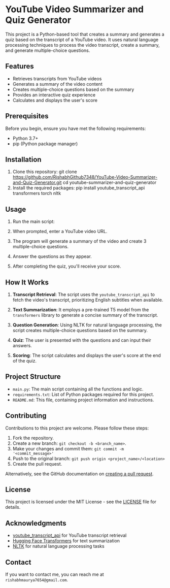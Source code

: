 # YouTube Video Summarizer and Quiz Generator

This project is a Python-based tool that creates a summary and generates a quiz based on the transcript of a YouTube video. It uses natural language processing techniques to process the video transcript, create a summary, and generate multiple-choice questions.

## Features

- Retrieves transcripts from YouTube videos
- Generates a summary of the video content
- Creates multiple-choice questions based on the summary
- Provides an interactive quiz experience
- Calculates and displays the user's score

## Prerequisites

Before you begin, ensure you have met the following requirements:

- Python 3.7+
- pip (Python package manager)

## Installation

1. Clone this repository: git clone https://github.com/RishabhGithub7348/YouTube-Video-Summarizer-and-Quiz-Generator.git
   cd youtube-summarizer-and-quiz-generator
3. Install the required packages: pip install youtube_transcript_api transformers torch nltk

 ## Usage

1. Run the main script:
2.  When prompted, enter a YouTube video URL.

3. The program will generate a summary of the video and create 3 multiple-choice questions.

4. Answer the questions as they appear.

5. After completing the quiz, you'll receive your score.

## How It Works

1. **Transcript Retrieval**: The script uses the `youtube_transcript_api` to fetch the video's transcript, prioritizing English subtitles when available.

2. **Text Summarization**: It employs a pre-trained T5 model from the `transformers` library to generate a concise summary of the transcript.

3. **Question Generation**: Using NLTK for natural language processing, the script creates multiple-choice questions based on the summary.

4. **Quiz**: The user is presented with the questions and can input their answers.

5. **Scoring**: The script calculates and displays the user's score at the end of the quiz.

## Project Structure

- `main.py`: The main script containing all the functions and logic.
- `requirements.txt`: List of Python packages required for this project.
- `README.md`: This file, containing project information and instructions.

## Contributing

Contributions to this project are welcome. Please follow these steps:

1. Fork the repository.
2. Create a new branch: `git checkout -b <branch_name>`.
3. Make your changes and commit them: `git commit -m '<commit_message>'`
4. Push to the original branch: `git push origin <project_name>/<location>`
5. Create the pull request.

Alternatively, see the GitHub documentation on [creating a pull request](https://help.github.com/articles/creating-a-pull-request/).

## License

This project is licensed under the MIT License - see the [LICENSE](LICENSE) file for details.

## Acknowledgments

- [youtube_transcript_api](https://github.com/jdepoix/youtube-transcript-api) for YouTube transcript retrieval
- [Hugging Face Transformers](https://github.com/huggingface/transformers) for text summarization
- [NLTK](https://www.nltk.org/) for natural language processing tasks

## Contact

If you want to contact me, you can reach me at `rishabhmaurya7654@gmail.com`.

   
